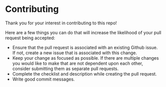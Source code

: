 # Contributing

Thank you for your interest in contributing to this repo!

Here are a few things you can do that will increase the likelihood of your pull request being accepted:

- Ensure that the pull request is associated with an existing Github issue. If not, create a new issue that is associated with this change.
- Keep your change as focused as possible. If there are multiple changes you would like to make that are not dependent upon each other, consider submitting them as separate pull requests.
- Complete the checklist and description while creating the pull request.
- Write good commit messages.

